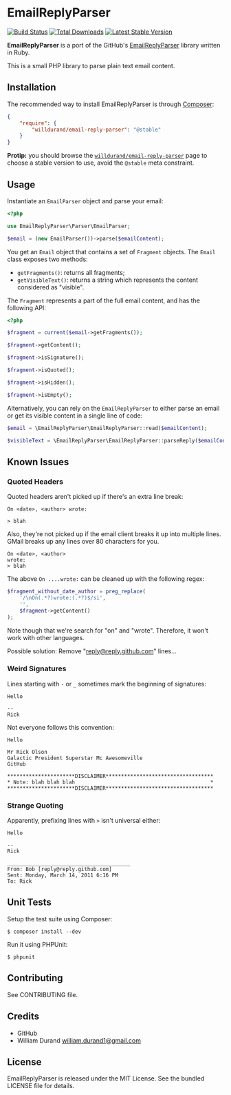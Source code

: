 EmailReplyParser
================

[![Build
Status](https://secure.travis-ci.org/willdurand/EmailReplyParser.png)](http://travis-ci.org/willdurand/EmailReplyParser)
[![Total
Downloads](https://poser.pugx.org/willdurand/email-reply-parser/downloads.png)](https://packagist.org/packages/willdurand/email-reply-parser)
[![Latest Stable
Version](https://poser.pugx.org/willdurand/email-reply-parser/v/stable.png)](https://packagist.org/packages/willdurand/email-reply-parser)

**EmailReplyParser** is a port of the GitHub's [EmailReplyParser](http://github.com/github/email_reply_parser)
library written in Ruby.

This is a small PHP library to parse plain text email content.


Installation
------------

The recommended way to install EmailReplyParser is through
[Composer](http://getcomposer.org/):

``` json
{
    "require": {
        "willdurand/email-reply-parser": "@stable"
    }
}
```

**Protip:** you should browse the
[`willdurand/email-reply-parser`](https://packagist.org/packages/willdurand/email-reply-parser)
page to choose a stable version to use, avoid the `@stable` meta constraint.


Usage
-----

Instantiate an `EmailParser` object and parse your email:

``` php
<?php

use EmailReplyParser\Parser\EmailParser;

$email = (new EmailParser())->parse($emailContent);
```

You get an `Email` object that contains a set of `Fragment` objects. The `Email`
class exposes two methods:

* `getFragments()`: returns all fragments;
* `getVisibleText()`: returns a string which represents the content considered
  as "visible".

The `Fragment` represents a part of the full email content, and has the
following API:

``` php
<?php

$fragment = current($email->getFragments());

$fragment->getContent();

$fragment->isSignature();

$fragment->isQuoted();

$fragment->isHidden();

$fragment->isEmpty();
```

Alternatively, you can rely on the `EmailReplyParser` to either parse an email
or get its visible content in a single line of code:

``` php
$email = \EmailReplyParser\EmailReplyParser::read($emailContent);

$visibleText = \EmailReplyParser\EmailReplyParser::parseReply($emailContent);
```


Known Issues
------------

### Quoted Headers

Quoted headers aren't picked up if there's an extra line break:

    On <date>, <author> wrote:

    > blah

Also, they're not picked up if the email client breaks it up into
multiple lines.  GMail breaks up any lines over 80 characters for you.

    On <date>, <author>
    wrote:
    > blah

The above `On ....wrote:` can be cleaned up with the following regex:

``` php
$fragment_without_date_author = preg_replace(
    '/\nOn(.*?)wrote:(.*?)$/si',
    '',
    $fragment->getContent()
);
```

Note though that we're search for "on" and "wrote".  Therefore, it won't work
with other languages.

Possible solution: Remove "reply@reply.github.com" lines...

### Weird Signatures

Lines starting with `-` or `_` sometimes mark the beginning of
signatures:

    Hello

    --
    Rick

Not everyone follows this convention:

    Hello

    Mr Rick Olson
    Galactic President Superstar Mc Awesomeville
    GitHub

    **********************DISCLAIMER***********************************
    * Note: blah blah blah                                            *
    **********************DISCLAIMER***********************************



### Strange Quoting

Apparently, prefixing lines with `>` isn't universal either:

    Hello

    --
    Rick

    ________________________________________
    From: Bob [reply@reply.github.com]
    Sent: Monday, March 14, 2011 6:16 PM
    To: Rick


Unit Tests
----------

Setup the test suite using Composer:

    $ composer install --dev

Run it using PHPUnit:

    $ phpunit


Contributing
------------

See CONTRIBUTING file.


Credits
-------

* GitHub
* William Durand <william.durand1@gmail.com>


License
-------

EmailReplyParser is released under the MIT License. See the bundled LICENSE
file for details.
